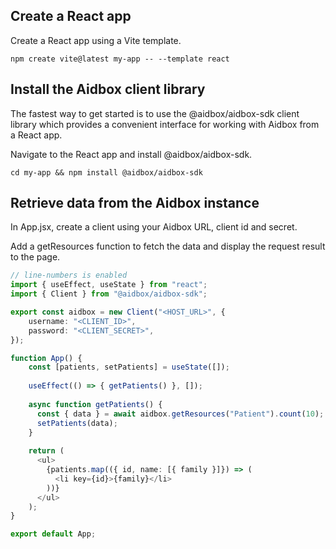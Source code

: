 ## Create a React app
Create a React app using a Vite template.

```shell
npm create vite@latest my-app -- --template react
```

## Install the Aidbox client library
The fastest way to get started is to use the @aidbox/aidbox-sdk client library which provides a convenient interface for working with Aidbox from a React app.

Navigate to the React app and install @aidbox/aidbox-sdk.

```shell
cd my-app && npm install @aidbox/aidbox-sdk
```

## Retrieve data from the Aidbox instance
In App.jsx, create a client using your Aidbox URL, client id and secret.

Add a getResources function to fetch the data and display the request result to the page.

```typescript jsx
// line-numbers is enabled
import { useEffect, useState } from "react";
import { Client } from "@aidbox/aidbox-sdk";

export const aidbox = new Client("<HOST_URL>", {
    username: "<CLIENT_ID>",
    password: "<CLIENT_SECRET>",
});

function App() {
    const [patients, setPatients] = useState([]);
    
    useEffect(() => { getPatients() }, []);
    
    async function getPatients() {
      const { data } = await aidbox.getResources("Patient").count(10);
      setPatients(data);
    }
    
    return (
      <ul>
        {patients.map(({ id, name: [{ family }]}) => (
          <li key={id}>{family}</li>
        ))}
      </ul>
    );
}

export default App;
```